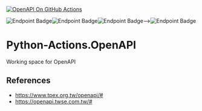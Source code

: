[![OpenAPI On GitHub Actions](https://github.com/wenchiehlee/Python-Actions.OpenAPI/actions/workflows/Actions.yaml/badge.svg)](https://github.com/wenchiehlee/Python-Actions.OpenAPI/actions/workflows/Actions.yaml)

![Endpoint Badge](https://img.shields.io/endpoint?url=https://raw.githubusercontent.com/wenchiehlee/Python-Actions.OpenAPI/refs/heads/main/TWSE.json)![Endpoint Badge](https://img.shields.io/endpoint?url=https://raw.githubusercontent.com/wenchiehlee/Python-Actions.OpenAPI/refs/heads/main/TPEX_MB.json)![Endpoint Badge](https://img.shields.io/endpoint?url=https://raw.githubusercontent.com/wenchiehlee/Python-Actions.OpenAPI/refs/heads/main/TPEX_ESB.json)⟶![Endpoint Badge](https://img.shields.io/endpoint?url=https://raw.githubusercontent.com/wenchiehlee/Python-Actions.OpenAPI/refs/heads/main/TWSE_TPEX.json)

# Python-Actions.OpenAPI
Working space for OpenAPI

## References
* https://www.tpex.org.tw/openapi/#
* https://openapi.twse.com.tw/#
